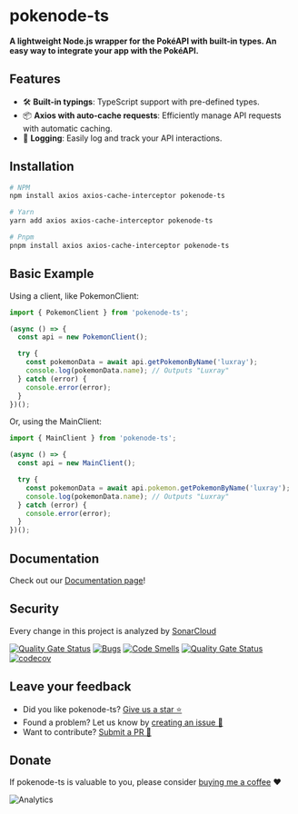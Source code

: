 # pokenode-ts

**A lightweight Node.js wrapper for the PokéAPI with built-in types. An easy way to integrate your app with the PokéAPI.**

## Features

- 🛠️ **Built-in typings**: TypeScript support with pre-defined types.
- 📦 **Axios with auto-cache requests**: Efficiently manage API requests with automatic caching.
- 🌲 **Logging**: Easily log and track your API interactions.

## Installation

```bash
# NPM
npm install axios axios-cache-interceptor pokenode-ts

# Yarn
yarn add axios axios-cache-interceptor pokenode-ts

# Pnpm
pnpm install axios axios-cache-interceptor pokenode-ts
```

## Basic Example

Using a client, like PokemonClient:

```ts
import { PokemonClient } from 'pokenode-ts';

(async () => {
  const api = new PokemonClient();

  try {
    const pokemonData = await api.getPokemonByName('luxray');
    console.log(pokemonData.name); // Outputs "Luxray"
  } catch (error) {
    console.error(error);
  }
})();

```

Or, using the MainClient:

```ts
import { MainClient } from 'pokenode-ts';

(async () => {
  const api = new MainClient();

  try {
    const pokemonData = await api.pokemon.getPokemonByName('luxray');
    console.log(pokemonData.name); // Outputs "Luxray"
  } catch (error) {
    console.error(error);
  }
})();
```

## Documentation

Check out our [Documentation page](https://pokenode-ts.vercel.app/)!

## Security

Every change in this project is analyzed by [SonarCloud](https://sonarcloud.io/)

[![Quality Gate Status](https://sonarcloud.io/api/project_badges/measure?project=Gabb-c_pokenode-ts&metric=alert_status)](https://sonarcloud.io/summary/new_code?id=Gabb-c_pokenode-ts 'Sonar Quality Gate Status')
[![Bugs](https://sonarcloud.io/api/project_badges/measure?project=Gabb-c_pokenode-ts&metric=bugs)](https://sonarcloud.io/summary/new_code?id=Gabb-c_pokenode-ts 'Sonar Bugs')
[![Code Smells](https://sonarcloud.io/api/project_badges/measure?project=Gabb-c_pokenode-ts&metric=code_smells)](https://sonarcloud.io/summary/new_code?id=Gabb-c_pokenode-ts 'Sonar Code Smells')
[![Quality Gate Status](https://sonarcloud.io/api/project_badges/measure?project=Gabb-c_pokenode-ts&metric=alert_status)](https://sonarcloud.io/summary/new_code?id=Gabb-c_pokenode-ts 'Sonar Quality Gate Status')
[![codecov](https://codecov.io/gh/Gabb-c/pokenode-ts/branch/master/graph/badge.svg?token=whfY8GNSpS)](https://codecov.io/gh/Gabb-c/pokenode-ts 'Codecov Coverage Reports')

## Leave your feedback

- Did you like pokenode-ts? [Give us a star ⭐](https://github.com/Gabb-c/pokenode-ts)
- Found a problem? Let us know by [creating an issue 🔎](https://github.com/Gabb-c/pokenode-ts/issues)
- Want to contribute? [Submit a PR 📑](https://github.com/Gabb-c/pokenode-ts/pulls)

## Donate

If pokenode-ts is valuable to you, please consider [buying me a coffee](https://github.com/sponsors/Gabb-c) ❤️

![Analytics](https://repobeats.axiom.co/api/embed/f71a113e3161e1d054170c94e4ac3fcfc960cdd4.svg 'Repobeats analytics image')
